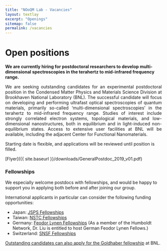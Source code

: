 ```yaml
---
title: "NOoQM Lab - Vacancies"
layout: textlay
excerpt: "Openings"
sitemap: false
permalink: /vacancies
---
```


# Open positions

**We are currently hiring for postdoctoral researchers to develop multi-dimensional spectroscopies in the terahertz to mid-infrared frequency range.**

<p align="justify">
We are seeking outstanding candidates for an experimental postdoctoral position in the Condensed Matter Physics and Materials Science Division at Brookhaven National Laboratory (BNL). The successful candidate will focus on developing and performing ultrafast optical spectroscopies of quantum materials, primarily so-called ‘multi-dimensional spectroscopies’ in the terahertz to mid-infrared frequency range. Studies of interest include strongly correlated electron systems, topological materials, and low-dimensional nanostructures, both in equilibrium and in light-induced non-equilibrium states. Access to extensive user facilities at BNL will be available, including the adjacent Center for Functional Nanomaterials. 
</p>

Starting date is flexible, and applications will be reviewed until position is filled.

[Flyer]({{ site.baseurl }}/downloads/GeneralPostdoc_2019_v01.pdf)

### Fellowships

We especially welcome postdocs with fellowships, and would be happy to support you in applying both before and after joining our group. 

International applicants in particular can consider the following funding opportunities:
<ul>
<li>Japan: <a href="https://www.jsps.go.jp/j-pd/">JSPS Fellowships</a></li>
<li>Taiwan: <a href="https://www.nstc.gov.tw/sci/ch/list/6b4a4661-9126-4d0c-897a-4022c82114a9">NSTC Fellowships</a></li>
<li>Germany: <a href="https://www.humboldt-foundation.de/en/apply/sponsorship-programmes/feodor-lynen-research-fellowship">Feodor Lynen Fellowships</a> (As a member of the Humboldt Network, Dr. Liu is entitled to host German Feodor Lynen Fellows.)</li>
<li>Switzerland: <a href="https://www.snf.ch/en/XIZpfY3iVS5KRRoD/funding/careers/postdoc-mobility">SNSF Fellowships</li>
</ul>

Outstanding candidates can also apply for the [Goldhaber fellowship](https://www.bnl.gov/hr/goldhaber/) at BNL.
